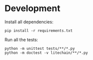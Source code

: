# Development

Install all dependencies:

```
pip install -r requirements.txt
```

Run all the tests:

```
python -m unittest tests/**/*.py
python -m doctest -v litechain/**/*.py
```